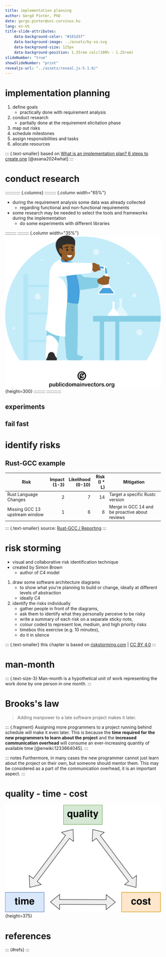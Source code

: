 ```yaml
---
title: implementation planning
author: Gergő Pintér, PhD
date: gergo.pinter@uni-corvinus.hu
lang: en-US
title-slide-attributes:
    data-background-color: "#181d37"
    data-background-image: ../assets/by-sa.svg
    data-background-size: 125px
    data-background-position: 1.25rem calc(100% - 1.25rem)
slideNumber: "true"
showSlideNumber: "print"
revealjs-url: "../assets/reveal.js-5.1.0/"
---
```


# implementation planning

1. define goals
    - practically done with requirement analysis 
2. conduct research
    - partially done at the requirement elicitation phase
3. map out risks
4. schedule milestones
5. assign responsibilities and tasks
6. allocate resources

::: {.text-smaller}
based on [What is an implementation plan? 6 steps to create one](https://asana.com/resources/implementation-plan) [@asana2024what]
:::


# conduct research

:::::::::::: {.columns}
::::::::: {.column width="65%"}
- during the requirement analysis some data was already collected
    - regarding functional and non-functional requirements
- some research may be needed to select the tools and frameworks during the implementation
    - do some experiments with different libraries

:::::::::
::::::::: {.column width="35%"}
![](figures/publicdomainvectors/chemist-conducting-experiments.svg){height=300}
:::::::::
::::::::::::


## experiments


## fail fast


# identify risks


## Rust-GCC example

| Risk | Impact<br>(1-3) | Likelihood<br>(0-10) | Risk<br>(I * L) | Mitigation |
|-----------|---:|---:|---:|----------------|
| Rust Language Changes | 2 | 7 | 14 | Target a specific Rustc version |
| Missing GCC 13 upstream window | 1 | 6 | 6 | Merge in GCC 14 and be proactive about reviews |

::: {.text-smaller}
source: [Rust-GCC / Reporting](https://github.com/Rust-GCC/Reporting/blob/main/2022/2022-04-11-report.org)
:::


# risk storming

- visual and collaborative risk identification technique
- created by Simon Brown
    - author of C4 model

1. draw some software architecture diagrams
    - to show what you're planning to build or change, ideally at different levels of abstraction
    - ideally C4
2. identify the risks individually 
    - gather people in front of the diagrams, 
    - ask them to identify what they personally perceive to be risky
    - write a summary of each risk on a separate sticky note,
    - colour coded to represent low, medium, and high priority risks
    - timebox this exercise (e.g. 10 minutes), 
    - do it in silence

::: {.text-smaller}
this chapter is based on [riskstorming.com](https://riskstorming.com/) | [CC BY 4.0](https://creativecommons.org/licenses/by/4.0/)
:::


# man-month

:::  {.text-size-3}
Man-month is a hypothetical unit of work representing the work done by one person in one month.
:::


# Brooks's law

> Adding manpower to a late software project makes it later.

::: {.fragment}
Assigning more programmers to a project running behind schedule will make it even later.
This is because the **time required for the new programmers to learn about the project** and the **increased communication overhead** will consume an ever-increasing quantity of available time [@enwiki:1233664045].
:::

::: notes
Furthermore, in many cases the new programmer cannot just learn about the project on their own, but someone should mentor them.
This may be considered as a part of the communication overhead, it is an important aspect.
:::

<!-- ## what can be done? -->



# quality - time - cost

![](figures/quality_time_cost.drawio.svg){height=375}


# references

::: {#refs}
:::
